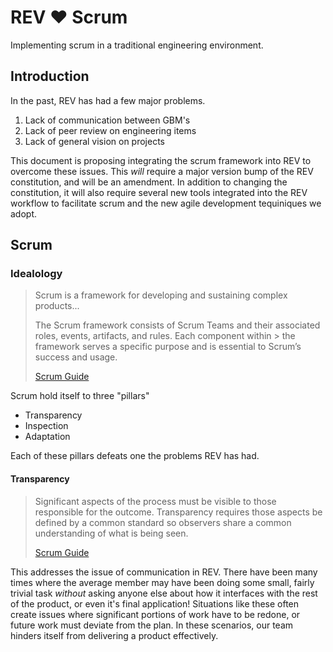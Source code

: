 # REV :heart: Scrum

Implementing scrum in a traditional engineering environment.

## Introduction

In the past, REV has had a few major problems.

1. Lack of communication between GBM's
2. Lack of peer review on engineering items
3. Lack of general vision on projects

This document is proposing integrating the scrum framework into 
REV to overcome these issues. This _will_ require a major version 
bump of the REV constitution, and will be an amendment. In addition to
changing the constitution, it will also require several new tools
integrated into the REV workflow to facilitate scrum and the new
agile development tequiniques we adopt.

## Scrum

### Idealology

> Scrum is a framework for developing and sustaining complex products...
>
> The Scrum framework consists of Scrum Teams and their associated roles, events, artifacts, 
> and rules. Each component within > the framework serves a specific purpose and is essential
> to Scrum’s success and usage.
>
> [Scrum Guide][scrumguide]

Scrum hold itself to three "pillars"

- Transparency
- Inspection
- Adaptation

Each of these pillars defeats one the problems REV has had.

#### Transparency

> Significant aspects of the process must be visible to those responsible for the outcome. 
> Transparency requires those aspects be defined by a common standard so observers share 
> a common understanding of what is being seen.
>
> [Scrum Guide][scrumguide]

This addresses the issue of communication in REV. There have been many times where the average
member may have been doing some small, fairly trivial task _without_ asking anyone else 
about how it interfaces with the rest of the product, or even it's final application!
Situations like these often create issues where significant portions of work have to be
redone, or future work must deviate from the plan. In these scenarios, our team hinders 
itself from delivering a product effectively.

[scrumguide]: http://www.scrumguides.org/scrum-guide.html "Scrum Guide"
